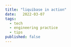 ```yaml
---
title: "liquibase in action"
date:   2022-03-07
tags:
  - tech
  - engineering practice
  - tips
published: false
---
```

